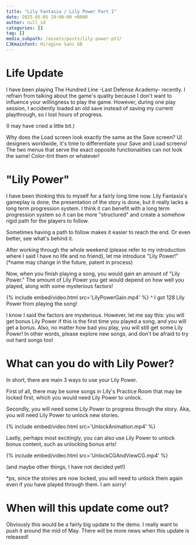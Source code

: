 ```yaml
---
title: "Lily Fantasia / Lily Power Part 1"
date: 2025-05-05 19:00:00 +0800
author: null_id
categories: []
tag: []
media_subpath: /assets/posts/lily-power-pt1/
CJKmainfont: Hiragino Sans GB
---
```


# Life Update
I have been playing The Hundred Line -Last Defense Academy- recently. I refrain from talking about the game's quality because I don't want to influence your willingness to play the game. However, during one play session, I accidently loaded an old save instead of saving my current playthrough, so I lost hours of progress.

(I may have cried a little bit.)

Why does the Load screen look exactly the same as the Save screen? UI designers worldwide, it's time to differentiate your Save and Load screens! The two menus that serve the exact opposite functionalities can not look the same! Color-tint them or whatever!

# "Lily Power"
I have been thinking this to myself for a fairly long time now. Lily Fantasia's gameplay is done, the presentation of the story is done, but it really lacks a long term progression system. I think it can benefit with a long term progression system so it can be more "structured" and create a somehow rigid path for the players to follow.

Sometimes having a path to follow makes it easier to reach the end. Or even better, see what's behind it.

After working through the whole weekend (please refer to my introduction where I said I have no life and no friend), let me introduce "Lily Power!" (*name may change in the future, patent in process)

Now, when you finish playing a song, you would gain an amount of "Lily Power." The amount of Lily Power you get would depend on how well you played, along with some mysterious factors!

{% include embed/video.html src='LilyPowerGain.mp4' %}
^ I got 128 Lily Power from playing the song!

I know I said the factors are mysterious. However, let me say this: you will get bonus Lily Power if this is the first time you played a song, and you will get a bonus. Also, no matter how bad you play, you will still get some Lily Power! In other words, please explore new songs, and don't be afraid to try out hard songs too!

# What can you do with Lily Power?
In short, there are main 3 ways to use your Lily Power.

First of all, there may be some songs in Lily's Practice Room that may be locked first, which you would need Lily Power to unlock.

Secondly, you will need some Lily Power to progress through the story. Aka, you will need Lily Power to unlock new stories.

{% include embed/video.html src='UnlockAnimation.mp4' %}

Lastly, perhaps most excitingly, you can also use Lily Power to unlock bonus content, such as unlocking bonus arts!

{% include embed/video.html src='UnlockCGAndViewCG.mp4' %}

(and maybe other things, I have not decided yet!)

*ps, since the stories are now locked, you will need to unlock them again even if you have played through them. I am sorry!

# When will this update come out?
Obviously this would be a fairly big update to the demo. I really want to push it around the mid of May. There will be more news when this update is released! 